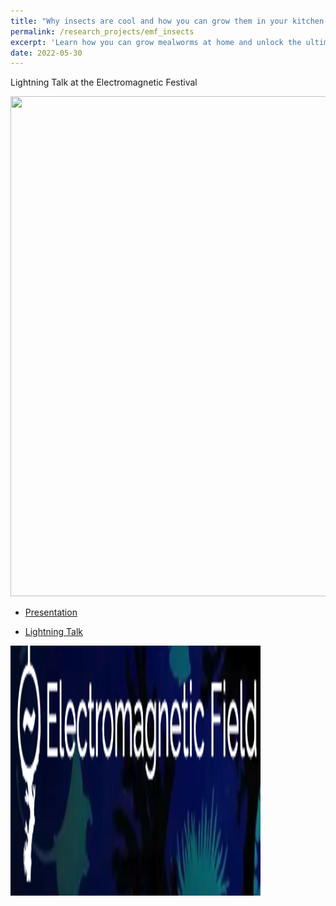 ```yaml
---
title: "Why insects are cool and how you can grow them in your kitchen! 🦋"
permalink: /research_projects/emf_insects
excerpt: 'Learn how you can grow mealworms at home and unlock the ultimate superfood to save the planet and your health!'
date: 2022-05-30
---
```


Lightning Talk at the Electromagnetic Festival


<center><img src="/images/research_projects/emf_insects.png" width="800" height="800" /></center>


* [Presentation](https://drive.google.com/file/d/1fO8CW8P9_FM63g4gNLBHzHXXO6eKxPOb/view?usp=sharing)

* [Lightning Talk](https://youtu.be/HidJZIuiUwgg)

<img src="/images/research_projects/emf_logo.png" width="400" height="400" />